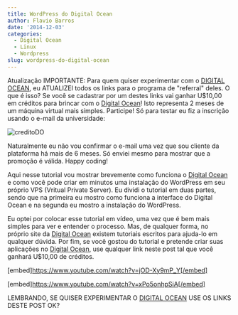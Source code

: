 ```yaml
---
title: WordPress do Digital Ocean
author: Flavio Barros
date: '2014-12-03'
categories:
  - Digital Ocean
  - Linux
  - Wordpress
slug: wordpress-do-digital-ocean
---
```


Atualização IMPORTANTE: Para quem quiser experimentar com o  [DIGITAL OCEAN](https://www.digitalocean.com/?refcode=c3521662d5e6), eu ATUALIZEI todos os links para o programa de "referral" deles. O que é isso? Se você se cadastrar por um destes links vai ganhar U$10,00 em créditos para brincar com o [Digital Ocean](https://www.digitalocean.com/?refcode=c3521662d5e6)! Isto representa 2 meses de um máquina virtual mais simples. Participe! Só para testar eu fiz a inscrição usando o e-mail da universidade:

<!-- more -->

![creditoDO](http://www.flaviobarros.net/wp-content/uploads/2014/12/creditoDO1.png)

Naturalmente eu não vou confirmar o e-mail uma vez que sou cliente da plataforma há mais de 6 meses. Só enviei mesmo para mostrar que a promoção é válida. Happy coding!

Aqui nesse tutorial vou mostrar brevemente como funciona o [Digital Ocean](https://www.digitalocean.com/?refcode=c3521662d5e6) e como você pode criar em minutos uma instalação do WordPress em seu próprio VPS (Vritual Private Server). Eu dividi o tutorial em duas partes, sendo que na primeira eu mostro como funciona a interface do Digital Ocean e na segunda eu mostro a instalação do WordPress.

Eu optei por colocar esse tutorial em vídeo, uma vez que é bem mais simples para ver e entender o processo. Mas, de qualquer forma, no próprio site da [Digital Ocean](https://www.digitalocean.com/?refcode=c3521662d5e6) existem tutoriais escritos para ajuda-lo em qualquer dúvida. Por fim, se você gostou do tutorial e pretende criar suas aplicações no [Digital Ocean](https://www.digitalocean.com/?refcode=c3521662d5e6), use qualquer link neste post tal que você ganhará U$10,00 de créditos.

[embed]https://www.youtube.com/watch?v=jOD-Xy9mP_Y[/embed]

[embed]https://www.youtube.com/watch?v=xPo5onhpSiA[/embed]

LEMBRANDO, SE QUISER EXPERIMENTAR O [DIGITAL OCEAN](https://www.digitalocean.com/?refcode=c3521662d5e6) USE OS LINKS DESTE POST OK?
